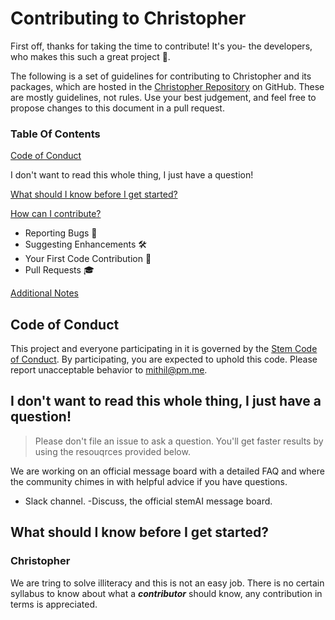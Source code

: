 # Contributing to Christopher

First off, thanks for taking the time to contribute! It's you- the developers, who makes this such a great project 🙏.

The following is a set of guidelines for contributing to Christopher and its packages, which are hosted in the [Christopher Repository](https://github.com/stemAI/Christopher) on GitHub. These are mostly guidelines, not rules. Use your best judgement, and feel free to propose changes to this document in a pull request.

### Table Of Contents

[Code of Conduct]()

I don't want to read this whole thing, I just have a question!

[What should I know before I get started?]()

[How can I contribute?]()
- Reporting Bugs 👾
- Suggesting Enhancements 🛠
- Your First Code Contribution :baby:
- Pull Requests :mortar_board:

[Additional Notes]()

## Code of Conduct

This project and everyone participating in it is governed by the [Stem Code of Conduct](). By participating, you are expected to uphold this code. Please report unacceptable behavior to [mithil@pm.me]().

## I don't want to read this whole thing, I just have a question!

> Please don't file an issue to ask a question. You'll get faster results by using the resouqrces provided below.

We are working on an official message board with a detailed FAQ and where the community chimes in with helpful advice if you have questions.
- Slack channel.
-Discuss, the official stemAI message board.

## What should I know before I get started?

### Christopher
We are tring to solve illiteracy and this is not an easy job. There is no certain syllabus to know about what a **_contributor_** should know, any contribution in terms is appreciated.